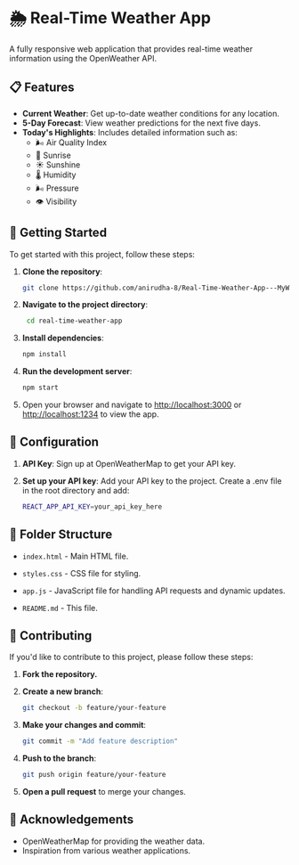 # 🌦️ Real-Time Weather App

A fully responsive web application that provides real-time weather information using the OpenWeather API.

## 📋 Features

- **Current Weather**: Get up-to-date weather conditions for any location.
- **5-Day Forecast**: View weather predictions for the next five days.
- **Today's Highlights**: Includes detailed information such as:
  - 🌬️ Air Quality Index
  - 🌅 Sunrise
  - ☀️ Sunshine
  - 🌡️ Humidity
  - 🌬️ Pressure
  - 👁️ Visibility

## 🚀 Getting Started

To get started with this project, follow these steps:

1. **Clone the repository**:

   ```bash
   git clone https://github.com/anirudha-8/Real-Time-Weather-App---MyWeather.git
   ```
  
2. **Navigate to the project directory**:

   ```bash
    cd real-time-weather-app
    ```

3. **Install dependencies**:

    ```bash
    npm install
    ```

4. **Run the development server**:

    ```bash
    npm start
    ```

5. Open your browser and navigate to <http://localhost:3000> or <http://localhost:1234> to view the app.

## 🔧 Configuration

1. **API Key**: Sign up at OpenWeatherMap to get your API key.

2. **Set up your API key**: Add your API key to the project. Create a .env file in the root directory and add:

    ```bash
    REACT_APP_API_KEY=your_api_key_here
    ```

## 📂 Folder Structure

- `index.html` - Main HTML file.

- `styles.css` - CSS file for styling.

- `app.js` - JavaScript file for handling API requests and dynamic updates.

- `README.md` - This file.

## 📝 Contributing

If you'd like to contribute to this project, please follow these steps:

1. **Fork the repository.**

2. **Create a new branch**:

    ```bash
    git checkout -b feature/your-feature
    ```

3. **Make your changes and commit**:
  
    ```bash
    git commit -m "Add feature description"
    ```

4. **Push to the branch**:
  
    ```bash
    git push origin feature/your-feature
    ```

5. **Open a pull request** to merge your changes.

## 🙌 Acknowledgements

- OpenWeatherMap for providing the weather data.
- Inspiration from various weather applications.
